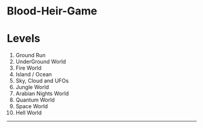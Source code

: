 # Blood-Heir-Game

# Levels

1) Ground Run
2) UnderGround World
3) Fire World
4) Island / Ocean
5) Sky, Cloud and UFOs
6) Jungle World
7) Arabian Nights World
8) Quantum World
9) Space World
10) Hell World

---
